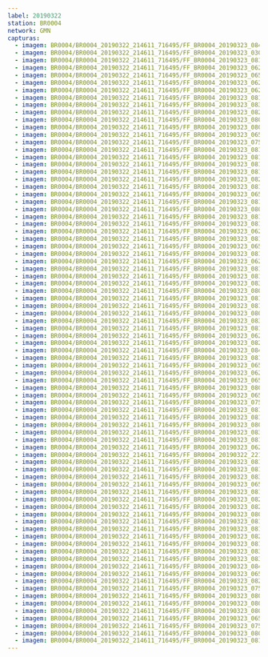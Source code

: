 ```yaml
---
label: 20190322
station: BR0004
network: GMN
capturas:
  - imagem: BR0004/BR0004_20190322_214611_716495/FF_BR0004_20190323_084309_502_0785664.fits_maxpixel.jpg
  - imagem: BR0004/BR0004_20190322_214611_716495/FF_BR0004_20190323_030149_701_0377856.fits_maxpixel.jpg
  - imagem: BR0004/BR0004_20190322_214611_716495/FF_BR0004_20190323_081204_827_0748544.fits_maxpixel.jpg
  - imagem: BR0004/BR0004_20190322_214611_716495/FF_BR0004_20190323_062358_642_0619264.fits_maxpixel.jpg
  - imagem: BR0004/BR0004_20190322_214611_716495/FF_BR0004_20190323_065030_524_0651008.fits_maxpixel.jpg
  - imagem: BR0004/BR0004_20190322_214611_716495/FF_BR0004_20190323_062438_009_0620032.fits_maxpixel.jpg
  - imagem: BR0004/BR0004_20190322_214611_716495/FF_BR0004_20190323_062240_859_0618496.fits_maxpixel.jpg
  - imagem: BR0004/BR0004_20190322_214611_716495/FF_BR0004_20190323_081855_999_0756736.fits_maxpixel.jpg
  - imagem: BR0004/BR0004_20190322_214611_716495/FF_BR0004_20190323_083214_762_0772608.fits_maxpixel.jpg
  - imagem: BR0004/BR0004_20190322_214611_716495/FF_BR0004_20190323_082704_478_0766464.fits_maxpixel.jpg
  - imagem: BR0004/BR0004_20190322_214611_716495/FF_BR0004_20190323_080747_939_0743424.fits_maxpixel.jpg
  - imagem: BR0004/BR0004_20190322_214611_716495/FF_BR0004_20190323_080800_802_0743680.fits_maxpixel.jpg
  - imagem: BR0004/BR0004_20190322_214611_716495/FF_BR0004_20190323_065056_154_0651520.fits_maxpixel.jpg
  - imagem: BR0004/BR0004_20190322_214611_716495/FF_BR0004_20190323_075939_537_0733696.fits_maxpixel.jpg
  - imagem: BR0004/BR0004_20190322_214611_716495/FF_BR0004_20190323_081830_404_0756224.fits_maxpixel.jpg
  - imagem: BR0004/BR0004_20190322_214611_716495/FF_BR0004_20190323_081530_243_0752640.fits_maxpixel.jpg
  - imagem: BR0004/BR0004_20190322_214611_716495/FF_BR0004_20190323_081308_943_0749824.fits_maxpixel.jpg
  - imagem: BR0004/BR0004_20190322_214611_716495/FF_BR0004_20190323_081621_388_0753664.fits_maxpixel.jpg
  - imagem: BR0004/BR0004_20190322_214611_716495/FF_BR0004_20190323_082051_393_0759040.fits_maxpixel.jpg
  - imagem: BR0004/BR0004_20190322_214611_716495/FF_BR0004_20190323_081947_245_0757760.fits_maxpixel.jpg
  - imagem: BR0004/BR0004_20190322_214611_716495/FF_BR0004_20190323_065134_574_0652288.fits_maxpixel.jpg
  - imagem: BR0004/BR0004_20190322_214611_716495/FF_BR0004_20190323_081230_508_0749056.fits_maxpixel.jpg
  - imagem: BR0004/BR0004_20190322_214611_716495/FF_BR0004_20190323_080943_579_0745728.fits_maxpixel.jpg
  - imagem: BR0004/BR0004_20190322_214611_716495/FF_BR0004_20190323_081725_435_0754944.fits_maxpixel.jpg
  - imagem: BR0004/BR0004_20190322_214611_716495/FF_BR0004_20190323_081504_440_0752128.fits_maxpixel.jpg
  - imagem: BR0004/BR0004_20190322_214611_716495/FF_BR0004_20190323_062333_822_0619008.fits_maxpixel.jpg
  - imagem: BR0004/BR0004_20190322_214611_716495/FF_BR0004_20190323_081921_662_0757248.fits_maxpixel.jpg
  - imagem: BR0004/BR0004_20190322_214611_716495/FF_BR0004_20190323_065043_338_0651264.fits_maxpixel.jpg
  - imagem: BR0004/BR0004_20190322_214611_716495/FF_BR0004_20190323_081034_719_0746752.fits_maxpixel.jpg
  - imagem: BR0004/BR0004_20190322_214611_716495/FF_BR0004_20190323_062555_130_0621568.fits_maxpixel.jpg
  - imagem: BR0004/BR0004_20190322_214611_716495/FF_BR0004_20190323_081321_648_0750080.fits_maxpixel.jpg
  - imagem: BR0004/BR0004_20190322_214611_716495/FF_BR0004_20190323_081659_849_0754432.fits_maxpixel.jpg
  - imagem: BR0004/BR0004_20190322_214611_716495/FF_BR0004_20190323_083227_572_0772864.fits_maxpixel.jpg
  - imagem: BR0004/BR0004_20190322_214611_716495/FF_BR0004_20190323_080056_763_0735232.fits_maxpixel.jpg
  - imagem: BR0004/BR0004_20190322_214611_716495/FF_BR0004_20190323_081451_622_0751872.fits_maxpixel.jpg
  - imagem: BR0004/BR0004_20190322_214611_716495/FF_BR0004_20190323_081608_677_0753408.fits_maxpixel.jpg
  - imagem: BR0004/BR0004_20190322_214611_716495/FF_BR0004_20190323_080043_919_0734976.fits_maxpixel.jpg
  - imagem: BR0004/BR0004_20190322_214611_716495/FF_BR0004_20190323_083618_392_0777472.fits_maxpixel.jpg
  - imagem: BR0004/BR0004_20190322_214611_716495/FF_BR0004_20190323_081751_062_0755456.fits_maxpixel.jpg
  - imagem: BR0004/BR0004_20190322_214611_716495/FF_BR0004_20190323_062450_806_0620288.fits_maxpixel.jpg
  - imagem: BR0004/BR0004_20190322_214611_716495/FF_BR0004_20190323_082012_860_0758272.fits_maxpixel.jpg
  - imagem: BR0004/BR0004_20190322_214611_716495/FF_BR0004_20190323_084322_322_0785920.fits_maxpixel.jpg
  - imagem: BR0004/BR0004_20190322_214611_716495/FF_BR0004_20190323_081817_323_0755968.fits_maxpixel.jpg
  - imagem: BR0004/BR0004_20190322_214611_716495/FF_BR0004_20190323_065108_960_0651776.fits_maxpixel.jpg
  - imagem: BR0004/BR0004_20190322_214611_716495/FF_BR0004_20190323_062228_012_0618240.fits_maxpixel.jpg
  - imagem: BR0004/BR0004_20190322_214611_716495/FF_BR0004_20190323_065304_256_0654080.fits_maxpixel.jpg
  - imagem: BR0004/BR0004_20190322_214611_716495/FF_BR0004_20190323_080031_012_0734720.fits_maxpixel.jpg
  - imagem: BR0004/BR0004_20190322_214611_716495/FF_BR0004_20190323_065147_382_0652544.fits_maxpixel.jpg
  - imagem: BR0004/BR0004_20190322_214611_716495/FF_BR0004_20190323_075926_718_0733440.fits_maxpixel.jpg
  - imagem: BR0004/BR0004_20190322_214611_716495/FF_BR0004_20190323_081113_449_0747520.fits_maxpixel.jpg
  - imagem: BR0004/BR0004_20190322_214611_716495/FF_BR0004_20190323_081256_136_0749568.fits_maxpixel.jpg
  - imagem: BR0004/BR0004_20190322_214611_716495/FF_BR0004_20190323_080005_144_0734208.fits_maxpixel.jpg
  - imagem: BR0004/BR0004_20190322_214611_716495/FF_BR0004_20190323_083957_411_0781824.fits_maxpixel.jpg
  - imagem: BR0004/BR0004_20190322_214611_716495/FF_BR0004_20190323_081634_216_0753920.fits_maxpixel.jpg
  - imagem: BR0004/BR0004_20190322_214611_716495/FF_BR0004_20190323_062633_537_0622336.fits_maxpixel.jpg
  - imagem: BR0004/BR0004_20190322_214611_716495/FF_BR0004_20190322_221201_489_0030720.fits_maxpixel.jpg
  - imagem: BR0004/BR0004_20190322_214611_716495/FF_BR0004_20190323_081217_615_0748800.fits_maxpixel.jpg
  - imagem: BR0004/BR0004_20190322_214611_716495/FF_BR0004_20190323_081126_263_0747776.fits_maxpixel.jpg
  - imagem: BR0004/BR0004_20190322_214611_716495/FF_BR0004_20190323_083201_967_0772352.fits_maxpixel.jpg
  - imagem: BR0004/BR0004_20190322_214611_716495/FF_BR0004_20190323_065121_770_0652032.fits_maxpixel.jpg
  - imagem: BR0004/BR0004_20190322_214611_716495/FF_BR0004_20190323_081243_324_0749312.fits_maxpixel.jpg
  - imagem: BR0004/BR0004_20190322_214611_716495/FF_BR0004_20190323_082000_053_0758016.fits_maxpixel.jpg
  - imagem: BR0004/BR0004_20190322_214611_716495/FF_BR0004_20190323_082507_888_0764160.fits_maxpixel.jpg
  - imagem: BR0004/BR0004_20190322_214611_716495/FF_BR0004_20190323_080018_199_0734464.fits_maxpixel.jpg
  - imagem: BR0004/BR0004_20190322_214611_716495/FF_BR0004_20190323_081804_522_0755712.fits_maxpixel.jpg
  - imagem: BR0004/BR0004_20190322_214611_716495/FF_BR0004_20190323_081047_839_0747008.fits_maxpixel.jpg
  - imagem: BR0004/BR0004_20190322_214611_716495/FF_BR0004_20190323_082025_671_0758528.fits_maxpixel.jpg
  - imagem: BR0004/BR0004_20190322_214611_716495/FF_BR0004_20190323_081712_629_0754688.fits_maxpixel.jpg
  - imagem: BR0004/BR0004_20190322_214611_716495/FF_BR0004_20190323_083631_203_0777728.fits_maxpixel.jpg
  - imagem: BR0004/BR0004_20190322_214611_716495/FF_BR0004_20190323_083148_071_0772096.fits_maxpixel.jpg
  - imagem: BR0004/BR0004_20190322_214611_716495/FF_BR0004_20190323_084048_655_0782848.fits_maxpixel.jpg
  - imagem: BR0004/BR0004_20190322_214611_716495/FF_BR0004_20190323_065238_631_0653568.fits_maxpixel.jpg
  - imagem: BR0004/BR0004_20190322_214611_716495/FF_BR0004_20190323_082821_230_0768000.fits_maxpixel.jpg
  - imagem: BR0004/BR0004_20190322_214611_716495/FF_BR0004_20190323_075859_850_0732928.fits_maxpixel.jpg
  - imagem: BR0004/BR0004_20190322_214611_716495/FF_BR0004_20190323_080826_449_0744192.fits_maxpixel.jpg
  - imagem: BR0004/BR0004_20190322_214611_716495/FF_BR0004_20190323_080551_354_0741120.fits_maxpixel.jpg
  - imagem: BR0004/BR0004_20190322_214611_716495/FF_BR0004_20190323_080813_639_0743936.fits_maxpixel.jpg
  - imagem: BR0004/BR0004_20190322_214611_716495/FF_BR0004_20190323_065251_440_0653824.fits_maxpixel.jpg
  - imagem: BR0004/BR0004_20190322_214611_716495/FF_BR0004_20190323_075847_036_0732672.fits_maxpixel.jpg
  - imagem: BR0004/BR0004_20190322_214611_716495/FF_BR0004_20190323_080904_754_0744960.fits_maxpixel.jpg
  - imagem: BR0004/BR0004_20190322_214611_716495/FF_BR0004_20190323_081517_448_0752384.fits_maxpixel.jpg
---
```

